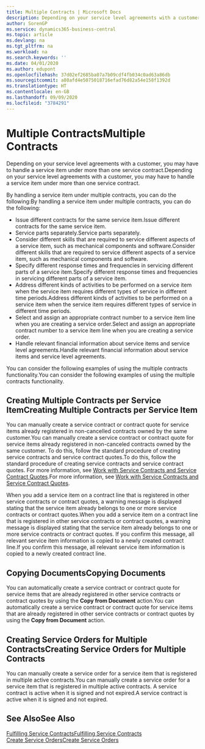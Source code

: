 ```yaml
---
title: Multiple Contracts | Microsoft Docs
description: Depending on your service level agreements with a customer, you may have to handle a service item under more than one service contract.
author: SorenGP
ms.service: dynamics365-business-central
ms.topic: article
ms.devlang: na
ms.tgt_pltfrm: na
ms.workload: na
ms.search.keywords: ''
ms.date: 04/01/2020
ms.author: edupont
ms.openlocfilehash: 37d02ef2685ba07a7b09cdf4fb034c0ad63a86db
ms.sourcegitcommit: a80afd4e5075018716efad76d82a54e158f1392d
ms.translationtype: HT
ms.contentlocale: en-GB
ms.lasthandoff: 09/09/2020
ms.locfileid: "3784291"
---
```

# <a name="multiple-contracts"></a><span data-ttu-id="1ed2f-103">Multiple Contracts</span><span class="sxs-lookup"><span data-stu-id="1ed2f-103">Multiple Contracts</span></span>
<span data-ttu-id="1ed2f-104">Depending on your service level agreements with a customer, you may have to handle a service item under more than one service contract.</span><span class="sxs-lookup"><span data-stu-id="1ed2f-104">Depending on your service level agreements with a customer, you may have to handle a service item under more than one service contract.</span></span>  
  
<span data-ttu-id="1ed2f-105">By handling a service item under multiple contracts, you can do the following:</span><span class="sxs-lookup"><span data-stu-id="1ed2f-105">By handling a service item under multiple contracts, you can do the following:</span></span>  
  
* <span data-ttu-id="1ed2f-106">Issue different contracts for the same service item.</span><span class="sxs-lookup"><span data-stu-id="1ed2f-106">Issue different contracts for the same service item.</span></span>  
* <span data-ttu-id="1ed2f-107">Service parts separately.</span><span class="sxs-lookup"><span data-stu-id="1ed2f-107">Service parts separately.</span></span>  
* <span data-ttu-id="1ed2f-108">Consider different skills that are required to service different aspects of a service item, such as mechanical components and software.</span><span class="sxs-lookup"><span data-stu-id="1ed2f-108">Consider different skills that are required to service different aspects of a service item, such as mechanical components and software.</span></span>  
* <span data-ttu-id="1ed2f-109">Specify different response times and frequencies in servicing different parts of a service item.</span><span class="sxs-lookup"><span data-stu-id="1ed2f-109">Specify different response times and frequencies in servicing different parts of a service item.</span></span>  
* <span data-ttu-id="1ed2f-110">Address different kinds of activities to be performed on a service item when the service item requires different types of service in different time periods.</span><span class="sxs-lookup"><span data-stu-id="1ed2f-110">Address different kinds of activities to be performed on a service item when the service item requires different types of service in different time periods.</span></span>  
* <span data-ttu-id="1ed2f-111">Select and assign an appropriate contract number to a service item line when you are creating a service order.</span><span class="sxs-lookup"><span data-stu-id="1ed2f-111">Select and assign an appropriate contract number to a service item line when you are creating a service order.</span></span>  
* <span data-ttu-id="1ed2f-112">Handle relevant financial information about service items and service level agreements.</span><span class="sxs-lookup"><span data-stu-id="1ed2f-112">Handle relevant financial information about service items and service level agreements.</span></span>  
  
<span data-ttu-id="1ed2f-113">You can consider the following examples of using the multiple contracts functionality.</span><span class="sxs-lookup"><span data-stu-id="1ed2f-113">You can consider the following examples of using the multiple contracts functionality.</span></span>  
  
## <a name="creating-multiple-contracts-per-service-item"></a><span data-ttu-id="1ed2f-114">Creating Multiple Contracts per Service Item</span><span class="sxs-lookup"><span data-stu-id="1ed2f-114">Creating Multiple Contracts per Service Item</span></span>  
<span data-ttu-id="1ed2f-115">You can manually create a service contract or contract quote for service items already registered in non-cancelled contracts owned by the same customer.</span><span class="sxs-lookup"><span data-stu-id="1ed2f-115">You can manually create a service contract or contract quote for service items already registered in non-canceled contracts owned by the same customer.</span></span> <span data-ttu-id="1ed2f-116">To do this, follow the standard procedure of creating service contracts and service contract quotes.</span><span class="sxs-lookup"><span data-stu-id="1ed2f-116">To do this, follow the standard procedure of creating service contracts and service contract quotes.</span></span> <span data-ttu-id="1ed2f-117">For more information, see [Work with Service Contracts and Service Contract Quotes](service-how-to-create-service-contracts-and-service-contract-quotes.md).</span><span class="sxs-lookup"><span data-stu-id="1ed2f-117">For more information, see [Work with Service Contracts and Service Contract Quotes](service-how-to-create-service-contracts-and-service-contract-quotes.md).</span></span>  
  
<span data-ttu-id="1ed2f-118">When you add a service item on a contract line that is registered in other service contracts or contract quotes, a warning message is displayed stating that the service item already belongs to one or more service contracts or contract quotes.</span><span class="sxs-lookup"><span data-stu-id="1ed2f-118">When you add a service item on a contract line that is registered in other service contracts or contract quotes, a warning message is displayed stating that the service item already belongs to one or more service contracts or contract quotes.</span></span> <span data-ttu-id="1ed2f-119">If you confirm this message, all relevant service item information is copied to a newly created contract line.</span><span class="sxs-lookup"><span data-stu-id="1ed2f-119">If you confirm this message, all relevant service item information is copied to a newly created contract line.</span></span>  
  
## <a name="copying-documents"></a><span data-ttu-id="1ed2f-120">Copying Documents</span><span class="sxs-lookup"><span data-stu-id="1ed2f-120">Copying Documents</span></span>  
<span data-ttu-id="1ed2f-121">You can automatically create a service contract or contract quote for service items that are already registered in other service contracts or contract quotes by using the **Copy from Document** action.</span><span class="sxs-lookup"><span data-stu-id="1ed2f-121">You can automatically create a service contract or contract quote for service items that are already registered in other service contracts or contract quotes by using the **Copy from Document** action.</span></span>  
  
## <a name="creating-service-orders-for-multiple-contracts"></a><span data-ttu-id="1ed2f-122">Creating Service Orders for Multiple Contracts</span><span class="sxs-lookup"><span data-stu-id="1ed2f-122">Creating Service Orders for Multiple Contracts</span></span>  
<span data-ttu-id="1ed2f-123">You can manually create a service order for a service item that is registered in multiple active contracts.</span><span class="sxs-lookup"><span data-stu-id="1ed2f-123">You can manually create a service order for a service item that is registered in multiple active contracts.</span></span> <span data-ttu-id="1ed2f-124">A service contract is active when it is signed and not expired.</span><span class="sxs-lookup"><span data-stu-id="1ed2f-124">A service contract is active when it is signed and not expired.</span></span>  
  
## <a name="see-also"></a><span data-ttu-id="1ed2f-125">See Also</span><span class="sxs-lookup"><span data-stu-id="1ed2f-125">See Also</span></span>  
[<span data-ttu-id="1ed2f-126">Fulfilling Service Contracts</span><span class="sxs-lookup"><span data-stu-id="1ed2f-126">Fulfilling Service Contracts</span></span>](service-fulfill-service-contracts.md)  
[<span data-ttu-id="1ed2f-127">Create Service Orders</span><span class="sxs-lookup"><span data-stu-id="1ed2f-127">Create Service Orders</span></span>](service-how-to-create-service-orders.md)  
